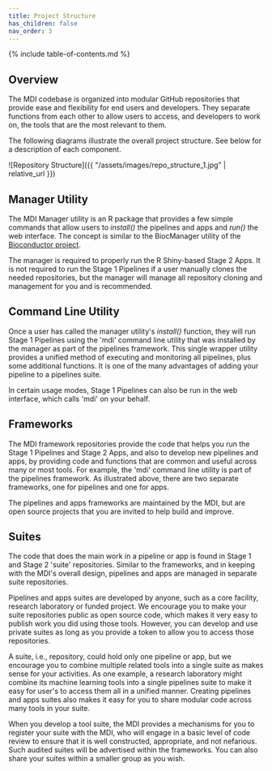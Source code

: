 ```yaml
---
title: Project Structure
has_children: false
nav_order: 3
---
```


{% include table-of-contents.md %}

## Overview

The MDI codebase is organized into modular GitHub repositories
that provide ease and flexibility for end users and developers.
They separate functions from each other
to allow users to access, and developers to work on, the tools 
that are the most relevant to them.

The following diagrams illustrate the overall project structure.
See below for a description of each component.

![Repository Structure]({{ "/assets/images/repo_structure_1.jpg" | relative_url }})

## Manager Utility

The MDI Manager utility is an R package that provides a few simple
commands that allow users to _install()_ the pipelines and apps 
and _run()_ the web interface. The concept is similar 
to the BiocManager utility of the 
[Bioconductor project](https://www.bioconductor.org/). 

The manager is required to properly run the R Shiny-based Stage 2 Apps.
It is not required to run the Stage 1 Pipelines if a user
manually clones the needed repositories, but the manager will manage
all repository cloning and management for you and is recommended. 

## Command Line Utility

Once a user has called the manager utility's _install()_ function,
they will run Stage 1 Pipelines using the 'mdi' command line utility
that was installed by the manager as part of the pipelines framework.
This single wrapper utility provides a unified method of executing and 
monitoring all pipelines, plus some additional functions.
It is one of the many advantages of adding your pipeline to a pipelines suite.

In certain usage modes, Stage 1 Pipelines can also
be run in the web interface, which calls 'mdi' on your behalf. 

## Frameworks

The MDI framework repositories provide the code that helps you
run the Stage 1 Pipelines and Stage 2 Apps, and also to develop
new pipelines and apps, by providing code and functions that are common and 
useful across many or most tools. For example, the 'mdi' command line utility
is part of the pipelines framework. As illustrated above, there are
two separate frameworks, one for pipelines and one for apps. 

The pipelines and apps frameworks are maintained by the MDI, but are open source
projects that you are invited to help build and improve.

## Suites

The code that does the main work in a pipeline or app
is found in Stage 1 and Stage 2 'suite' repositories. 
Similar to the frameworks, and in keeping with the MDI's overall design,
pipelines and apps are managed in separate suite repositories.

Pipelines and apps suites are developed by anyone, such as a core facility,
research laboratory or funded project. We encourage you to make your suite
repositories public as open source code, which makes it very easy to publish
work you did using those tools. However, you can develop and use private suites
as long as you provide a token to allow you to access those repositories. 

A suite, i.e., repository, could hold only one pipeline or app,
but we encourage you to combine multiple related tools into a single suite
as makes sense for your activities. As one example, a research laboratory
might combine its machine learning tools into a single pipelines suite
to make it easy for user's to access them all in a unified manner.
Creating pipelines and apps suites also makes it easy for you to share
modular code across many tools in your suite. 

When you develop a tool suite, the MDI provides a mechanisms for you 
to register your suite with the MDI, who will engage in a basic level
of code review to ensure that it is well constructed, appropriate, and
not nefarious. Such audited suites will be advertised within the frameworks.
You can also share your suites within a smaller group as you wish.
